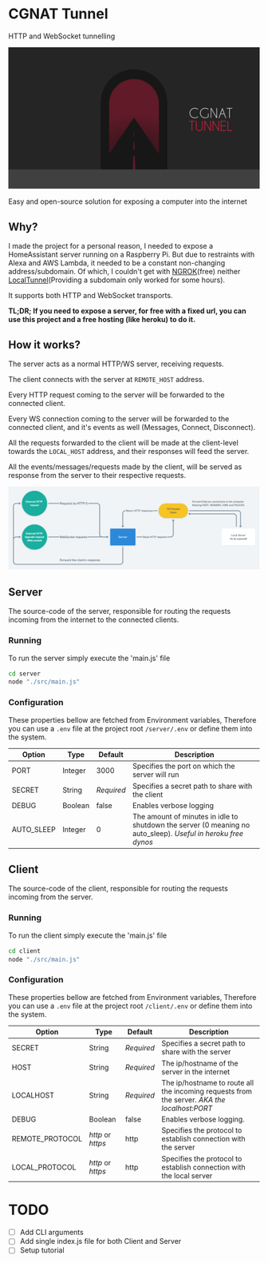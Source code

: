 # CGNAT Tunnel
HTTP and WebSocket tunnelling

![CGNAT Tunnel](cgnat-tunnel.png)

Easy and open-source solution for exposing a computer into the internet

## Why?
I made the project for a personal reason, I needed to expose a HomeAssistant server running on a Raspberry Pi. But due to restraints with Alexa and AWS Lambda, it needed to be a constant non-changing address/subdomain.
Of which, I couldn't get with [NGROK](https://ngrok.com/)(free) neither [LocalTunnel](https://github.com/localtunnel/localtunnel)(Providing a subdomain only worked for some hours).

It supports both HTTP and WebSocket transports.

**TL;DR; If you need to expose a server, for free with a fixed url, you can use this project and a free hosting (like heroku) to do it.**

## How it works?

The server acts as a normal HTTP/WS server, receiving requests.

The client connects with the server at `REMOTE_HOST` address.

Every HTTP request coming to the server will be forwarded to the connected client.

Every WS connection coming to the server will be forwarded to the connected client, and it's events as well (Messages, Connect, Disconnect).

All the requests forwarded to the client will be made at the client-level towards the `LOCAL_HOST` address, and their responses will feed the server.

All the events/messages/requests made by the client, will be served as response from the server to their respective requests.

![Piranha](how-it-works.png)

## Server

The source-code of the server, responsible for routing the requests incoming from the internet to the connected clients.

### Running

To run the server simply execute the 'main.js' file

```sh
cd server
node "./src/main.js"
```

### Configuration

These properties bellow are fetched from Environment variables,
Therefore you can use a `.env` file at the project root `/server/.env` or define them into the system.

|Option|Type|Default|Description|
|--|--|--|--|
|PORT|Integer|3000|Specifies the port on which the server will run|
|SECRET|String|*Required*|Specifies a secret path to share with the client|
|DEBUG|Boolean|false|Enables verbose logging|
|AUTO_SLEEP|Integer|0|The amount of minutes in idle to shutdown the server (0 meaning no auto_sleep). *Useful in heroku free dynos*|


## Client

The source-code of the client, responsible for routing the requests incoming from the server.

### Running

To run the client simply execute the 'main.js' file

```sh
cd client
node "./src/main.js"
```

### Configuration

These properties bellow are fetched from Environment variables,
Therefore you can use a `.env` file at the project root `/client/.env` or define them into the system.

|Option|Type|Default|Description|
|--|--|--|--|
|SECRET|String|*Required*|Specifies a secret path to share with the server|
|HOST|String|*Required*|The ip/hostname of the server in the internet|
|LOCALHOST|String|*Required*|The ip/hostname to route all the incoming requests from the server.  *AKA the localhost:PORT*|
|DEBUG|Boolean|false|Enables verbose logging.|
|REMOTE_PROTOCOL|*http* or *https*|http|Specifies the protocol to establish connection with the server|
|LOCAL_PROTOCOL|*http* or *https*|http|Specifies the protocol to establish connection with the local server|

# TODO
- [ ] Add CLI arguments
- [ ] Add single index.js file for both Client and Server
- [ ] Setup tutorial
